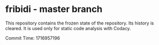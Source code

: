 # fribidi - master branch

This repository contains the frozen state of the repository.
Its history is cleared. It is used only for static code
analysis with Codacy.

Commit Time: 1716957196